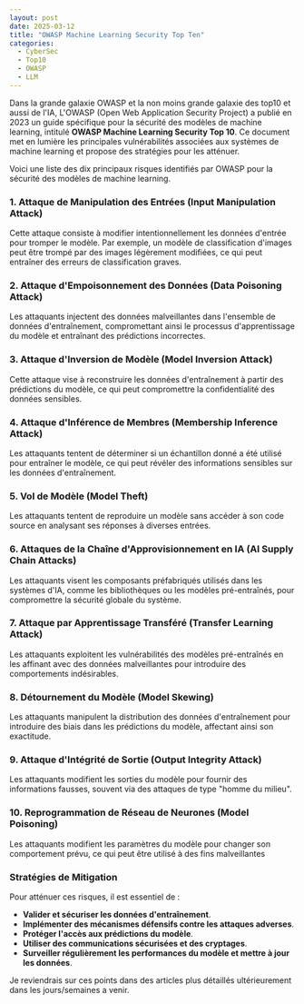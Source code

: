 ```yaml
---
layout: post
date: 2025-03-12
title: "OWASP Machine Learning Security Top Ten"
categories:
  - CyberSec
  - Top10
  - OWASP
  - LLM
---
```


Dans la grande galaxie OWASP et la non moins grande galaxie des top10 et aussi de l'IA,
L'OWASP (Open Web Application Security Project) a publié en 2023 un guide spécifique pour la sécurité des modèles de
machine learning,  intitulé **OWASP Machine Learning Security Top 10**. Ce document met en lumière les principales 
vulnérabilités associées aux systèmes de machine learning et propose des stratégies pour les atténuer.

Voici une liste des dix principaux risques identifiés par OWASP pour la sécurité des modèles de machine learning.

### 1. **Attaque de Manipulation des Entrées (Input Manipulation Attack)**

Cette attaque consiste à modifier intentionnellement les données d'entrée pour tromper le modèle. Par exemple, un modèle
de classification d'images peut être trompé par des images légèrement modifiées, ce qui peut entraîner des erreurs de
classification graves.

### 2. **Attaque d'Empoisonnement des Données (Data Poisoning Attack)**

Les attaquants injectent des données malveillantes dans l'ensemble de données d'entraînement,
  compromettant ainsi le processus d'apprentissage du modèle et entraînant des prédictions incorrectes.

### 3. **Attaque d'Inversion de Modèle (Model Inversion Attack)**

Cette attaque vise à reconstruire les données d'entraînement à partir des prédictions du modèle, ce
  qui peut compromettre la confidentialité des données sensibles.


### 4. **Attaque d'Inférence de Membres (Membership Inference Attack)**

Les attaquants tentent de déterminer si un échantillon donné a été utilisé pour entraîner le modèle,
  ce qui peut révéler des informations sensibles sur les données d'entraînement.

### 5. **Vol de Modèle (Model Theft)**

Les attaquants tentent de reproduire un modèle sans accéder à son code source en analysant ses
  réponses à diverses entrées.

### 6. **Attaques de la Chaîne d'Approvisionnement en IA (AI Supply Chain Attacks)**

Les attaquants visent les composants préfabriqués utilisés dans les systèmes d'IA, comme les
  bibliothèques ou les modèles pré-entraînés, pour compromettre la sécurité globale du système.

### 7. **Attaque par Apprentissage Transféré (Transfer Learning Attack)**

Les attaquants exploitent les vulnérabilités des modèles pré-entraînés en les affinant avec des
  données malveillantes pour introduire des comportements indésirables.

### 8. **Détournement du Modèle (Model Skewing)**

Les attaquants manipulent la distribution des données d'entraînement pour introduire des biais dans
  les prédictions du modèle, affectant ainsi son exactitude.

### 9. **Attaque d'Intégrité de Sortie (Output Integrity Attack)**

Les attaquants modifient les sorties du modèle pour fournir des informations fausses, souvent via
  des attaques de type "homme du milieu".

### 10. **Reprogrammation de Réseau de Neurones (Model Poisoning)**

Les attaquants modifient les paramètres du modèle pour changer son comportement prévu, ce qui peut être utilisé à des 
fins malveillantes

### Stratégies de Mitigation

Pour atténuer ces risques, il est essentiel de :

- **Valider et sécuriser les données d'entraînement**.
- **Implémenter des mécanismes défensifs contre les attaques adverses**.
- **Protéger l'accès aux prédictions du modèle**.
- **Utiliser des communications sécurisées et des cryptages**.
- **Surveiller régulièrement les performances du modèle et mettre à jour les données**.

Je reviendrais sur ces points dans des articles plus détaillés ultérieurement dans les jours/semaines a venir.